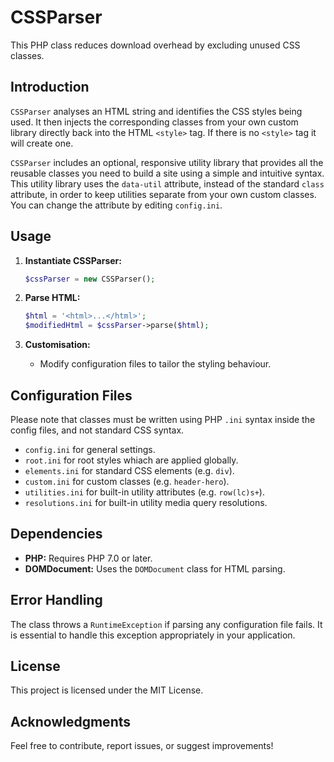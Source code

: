 # CSSParser

This PHP class reduces download overhead by excluding unused CSS classes.

## Introduction

`CSSParser` analyses an HTML string and identifies the CSS styles being used. It then injects the corresponding classes from your own custom library directly back into the HTML `<style>` tag. If there is no `<style>` tag it will create one.

`CSSParser` includes an optional, responsive utility library that provides all the reusable classes you need to build a site using a simple and intuitive syntax. This utility library uses the `data-util` attribute, instead of the standard `class` attribute, in order to keep utilities separate from your own custom classes. You can change the attribute by editing `config.ini`.

## Usage

1. **Instantiate CSSParser:**
    ```php
    $cssParser = new CSSParser();
    ```

2. **Parse HTML:**
    ```php
    $html = '<html>...</html>';
    $modifiedHtml = $cssParser->parse($html);
    ```

3. **Customisation:**
    - Modify configuration files to tailor the styling behaviour.

## Configuration Files

Please note that classes must be written using PHP `.ini` syntax inside the config files, and not standard CSS syntax.

- `config.ini` for general settings.
- `root.ini` for root styles whiach are applied globally.
- `elements.ini` for standard CSS elements (e.g. `div`).
- `custom.ini` for custom classes (e.g. `header-hero`).
- `utilities.ini` for built-in utility attributes (e.g. `row(lc)s+`).
- `resolutions.ini` for built-in utility media query resolutions.

## Dependencies

- **PHP:** Requires PHP 7.0 or later.
- **DOMDocument:** Uses the `DOMDocument` class for HTML parsing.

## Error Handling

The class throws a `RuntimeException` if parsing any configuration file fails. It is essential to handle this exception appropriately in your application.

## License

This project is licensed under the MIT License.

## Acknowledgments

Feel free to contribute, report issues, or suggest improvements!
